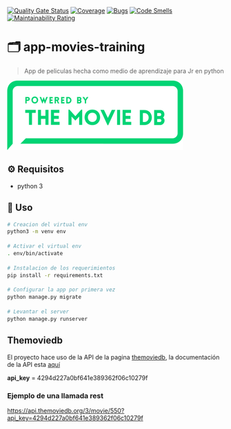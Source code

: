 [![Quality Gate Status](http://sonar.tostado.theworkpc.com/api/project_badges/measure?project=app-movies-training&metric=alert_status&token=sqb_fd20d8dbeb5fac965ef2fc28d60e7ef3156c7ba9)](http://sonar.tostado.theworkpc.com/dashboard?id=app-movies-training)
[![Coverage](http://sonar.tostado.theworkpc.com/api/project_badges/measure?project=app-movies-training&metric=coverage&token=sqb_fd20d8dbeb5fac965ef2fc28d60e7ef3156c7ba9)](http://sonar.tostado.theworkpc.com/dashboard?id=app-movies-training)
[![Bugs](http://sonar.tostado.theworkpc.com/api/project_badges/measure?project=app-movies-training&metric=bugs&token=sqb_fd20d8dbeb5fac965ef2fc28d60e7ef3156c7ba9)](http://sonar.tostado.theworkpc.com/dashboard?id=app-movies-training)
[![Code Smells](http://sonar.tostado.theworkpc.com/api/project_badges/measure?project=app-movies-training&metric=code_smells&token=sqb_fd20d8dbeb5fac965ef2fc28d60e7ef3156c7ba9)](http://sonar.tostado.theworkpc.com/dashboard?id=app-movies-training)
[![Maintainability Rating](http://sonar.tostado.theworkpc.com/api/project_badges/measure?project=app-movies-training&metric=sqale_rating&token=sqb_fd20d8dbeb5fac965ef2fc28d60e7ef3156c7ba9)](http://sonar.tostado.theworkpc.com/dashboard?id=app-movies-training)
# :card_index_dividers: app-movies-training

> App de peliculas hecha como medio de aprendizaje para Jr en python

![alt](docs/img/tmdb.png)

## :gear: Requisitos

* python 3

## :tada: Uso

```bash
# Creacion del virtual env
python3 -m venv env

# Activar el virtual env
. env/bin/activate

# Instalacion de los requerimientos
pip install -r requirements.txt

# Configurar la app por primera vez
python manage.py migrate

# Levantar el server
python manage.py runserver
```

## Themoviedb

El proyecto hace uso de la API de la pagina [themoviedb](https://www.themoviedb.org/), la documentación de la API esta [aquí](https://developers.themoviedb.org/3/getting-started/introduction)

**api_key** = 4294d227a0bf641e389362f06c10279f

### Ejemplo de una llamada rest

<https://api.themoviedb.org/3/movie/550?api_key=4294d227a0bf641e389362f06c10279f>
